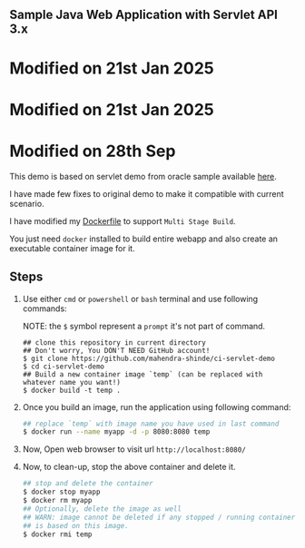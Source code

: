 ## Sample Java Web Application with Servlet API 3.x 

# Modified on 21st Jan 2025
# Modified on 21st Jan 2025
# Modified on 28th Sep

This demo is based on servlet demo from oracle sample available [here](https://www.oracle.com/webfolder/technetwork/tutorials/obe/java/basic_app_embedded_tomcat/basic_app-tomcat-embedded.html).

I have made few fixes to original demo to make it compatible with current scenario.

I have modified my [Dockerfile](./Dockerfile) to support `Multi Stage Build`.

You just need `docker` installed to build entire webapp and also create an executable container image for it.

## Steps


1. Use either `cmd` or `powershell` or `bash` terminal and use following commands:
    
    NOTE: the `$` symbol represent a `prompt` it's not part of command.

    ```
    ## clone this repository in current directory
    ## Don't worry, You DON'T NEED GitHub account!
    $ git clone https://github.com/mahendra-shinde/ci-servlet-demo
    $ cd ci-servlet-demo
    ## Build a new container image `temp` (can be replaced with whatever name you want!)
    $ docker build -t temp .
    ```

2.  Once you build an image, run the application using following command:

    ```bash
    ## replace `temp` with image name you have used in last command
    $ docker run --name myapp -d -p 8080:8080 temp
    ```

3.  Now, Open web browser to visit url `http://localhost:8080/`

4.  Now, to clean-up, stop the above container and delete it.

    ```bash
    ## stop and delete the container
    $ docker stop myapp
    $ docker rm myapp
    ## Optionally, delete the image as well
    ## WARN: image cannot be deleted if any stopped / running container
    ## is based on this image.
    $ docker rmi temp
    ```

